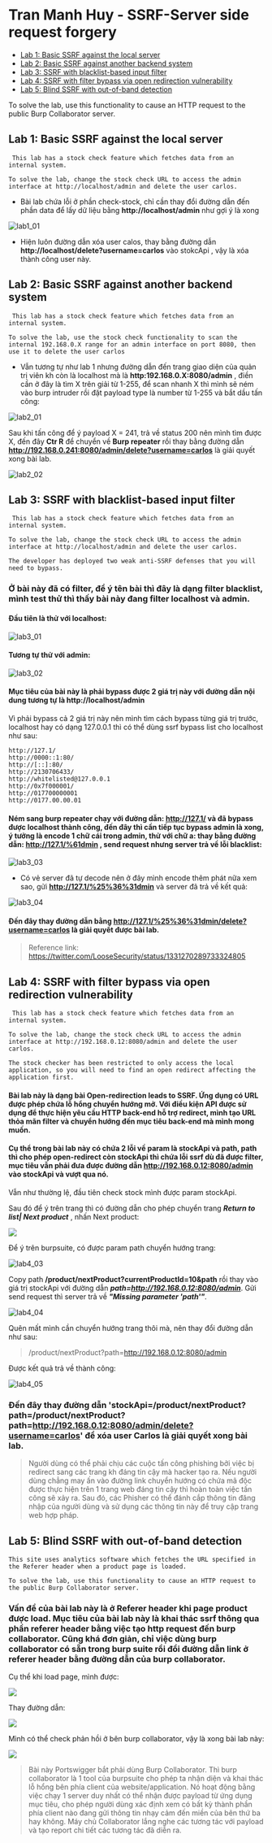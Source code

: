 # Tran Manh Huy - SSRF-Server side request forgery 

* [Lab 1: Basic SSRF against the local server](#lab-1-basic-ssrf-against-the-local-server)
* [Lab 2: Basic SSRF against another backend system](#lab-2-basic-ssrf-against-another-backend-system)
* [Lab 3: SSRF with blacklist-based input filter](#lab-3-ssrf-with-blacklist-based-input-filter)
* [Lab 4: SSRF with filter bypass via open redirection vulnerability](#lab-4-ssrf-with-filter-bypass-via-open-redirection-vulnerability)
* [Lab 5: Blind SSRF with out-of-band detection](#lab-5-blind-ssrf-with-out-of-band-detection)

To solve the lab, use this functionality to cause an HTTP request to the public Burp Collaborator server. 

## Lab 1: Basic SSRF against the local server

```
 This lab has a stock check feature which fetches data from an internal system.

To solve the lab, change the stock check URL to access the admin interface at http://localhost/admin and delete the user carlos. 

```

- Bài lab chứa lỗi ở phần check-stock, chỉ cần thay đổi đường dẫn đến phần data để lấy dữ liệu bằng **http://localhost/admin** như gợi ý là xong

![lab1_01](https://github.com/manhhuy2002/hello-world/blob/main/ssrf/lab1_01.jpg)

- Hiện luôn đường dẫn xóa user calos, thay bằng đường dẫn **http://localhost/delete?username=carlos** vào stokcApi , vậy là xóa thành công user này.

## Lab 2: Basic SSRF against another backend system

```
 This lab has a stock check feature which fetches data from an internal system.

To solve the lab, use the stock check functionality to scan the internal 192.168.0.X range for an admin interface on port 8080, then use it to delete the user carlos

```
- Vẫn tương tự như lab 1 nhưng đường dẫn đến trang giao diện của quản trị viên kh còn là localhost mà là **http:192.168.0.X:8080/admin** , điền cần ở đây là tìm X trên giải từ 1-255, để scan nhanh X thì mình sẽ ném vào burp intruder rồi đặt payload type là number từ 1-255 và bắt dầu tấn công:

![lab2_01](https://github.com/manhhuy2002/hello-world/blob/main/ssrf/lab2_01.jpg)

Sau khi tấn công để ý payload X = 241, trả về status 200 nên mình tìm được X, đến đây **Ctr R** để chuyển về **Burp repeater** rồi thay bằng đường dẫn **http://192.168.0.241:8080/admin/delete?username=carlos** là giải quyết xong bài lab.

![lab2_02](https://github.com/manhhuy2002/hello-world/blob/main/ssrf/lab2_02.jpg)

## Lab 3: SSRF with blacklist-based input filter

```
 This lab has a stock check feature which fetches data from an internal system.

To solve the lab, change the stock check URL to access the admin interface at http://localhost/admin and delete the user carlos.

The developer has deployed two weak anti-SSRF defenses that you will need to bypass. 

```

### Ở bài này đã có filter, để ý tên bài thì đây là dạng filter blacklist, mình test thử thì thấy bài này đang filter localhost và admin.
#### Đầu tiên là thử với localhost:

![lab3_01](https://github.com/manhhuy2002/hello-world/blob/main/ssrf/lab3_01.jpg)

#### Tương tự thử với admin:

![lab3_02](https://github.com/manhhuy2002/hello-world/blob/main/ssrf/lab3_02.jpg)

#### Mục tiêu của bài này là phải bypass được 2 giá trị này với đường dẫn nội dung tương tự là http://localhost/admin
Vì phải bypass cả 2 giá trị này nên mình tìm cách bypass từng giá trị trước, localhost hay có dạng 127.0.0.1 thì có thể dùng ssrf bypass list cho localhost như sau:

```
http://127.1/
http://0000::1:80/
http://[::]:80/
http://2130706433/
http://whitelisted@127.0.0.1
http://0x7f000001/
http://017700000001
http://0177.00.00.01

```

#### Ném sang burp repeater chạy với đường dẫn: **http://127.1/** và đã bypass được localhost thành công, đến đây thì cần tiếp tục bypass admin là xong, ý tưởng là encode 1 chữ cái trong admin, thử với chữ a: thay bằng đường dẫn: **http://127.1/%61dmin** , send request nhưng server trả về lỗi blacklist: 

![lab3_03](https://github.com/manhhuy2002/hello-world/blob/main/ssrf/lab3_03.jpg)

- Có vẻ server đã tự decode nên ở đây mình encode thêm phát nữa xem sao, gửi **http://127.1/%25%36%31dmin** và server đã trả về kết quả:

![lab3_04](https://github.com/manhhuy2002/hello-world/blob/main/ssrf/lab3_04.jpg)


#### Đến đây thay đường dẫn bằng **http://127.1/%25%36%31dmin/delete?username=carlos** là giải quyết được bài lab.



> Reference link: https://twitter.com/LooseSecurity/status/1331270289733324805

## Lab 4: SSRF with filter bypass via open redirection vulnerability

```
 This lab has a stock check feature which fetches data from an internal system.

To solve the lab, change the stock check URL to access the admin interface at http://192.168.0.12:8080/admin and delete the user carlos.

The stock checker has been restricted to only access the local application, so you will need to find an open redirect affecting the application first. 

```
#### Bài lab này là dạng bài Open-redirection leads to SSRF. Ứng dụng có URL được phép chứa lỗ hổng chuyển hướng mở. Với điều kiện API được sử dụng để thực hiện yêu cầu HTTP back-end hỗ trợ redirect, mình tạo URL thỏa mãn filter và chuyển hướng đến mục tiêu back-end mà mình mong muốn.

#### Cụ thể trong bài lab này có chứa 2 lỗi về param là stockApi và path, path thì cho phép open-redirect còn stockApi thì chứa lỗi ssrf dù đã được filter, mục tiêu vẫn phải đưa được đường dẫn **http://192.168.0.12:8080/admin** vào stockApi và vượt qua nó.

Vẫn như thường lệ, đầu tiên check stock mình được param stockApi.

Sau đó để ý trên trang thì có đường dẫn cho phép chuyển trang ***Return to list| Next product*** , nhấn Next product:

![](https://github.com/manhhuy2002/hello-world/blob/main/ssrf/lab4_02.jpg)

Để ý trên burpsuite, có được param path chuyển hướng trang:

![lab4_03](https://github.com/manhhuy2002/hello-world/blob/main/ssrf/lab4_03.jpg)

Copy path **/product/nextProduct?currentProductId=10&path** rồi thay vào giá trị stockApi với đường dẫn ***path=http://192.168.0.12:8080/admin***. Gửi send request thì server trả về ***"Missing parameter 'path'"***. 

![lab4_04](https://github.com/manhhuy2002/hello-world/blob/main/ssrf/lab4_04.jpg)

Quên mất mình cần chuyển hướng trang thôi mà, nên thay đổi đường dẫn như sau: 

> /product/nextProduct?path=http://192.168.0.12:8080/admin

Được kết quả trả về thành công: 

![lab4_05](https://github.com/manhhuy2002/hello-world/blob/main/ssrf/lab4_05.jpg)

### Đến đây thay đường dẫn '**stockApi=/product/nextProduct?path=/product/nextProduct?path=http://192.168.0.12:8080/admin/delete?username=carlos**' để xóa user Carlos là giải quyết xong bài lab.

> Người dùng có thể phải chịu các cuộc tấn công phishing bởi việc bị redirect sang các trang kh đáng tin cậy mà hacker tạo ra. Nếu người dùng chẳng may ấn vào đường link chuyển hướng có chứa mã độc được thực hiện trên 1 trang web đáng tin cậy thì hoàn toàn việc tấn công sẽ xảy ra. Sau đó, các Phisher có thể đánh cắp thông tin đăng nhập của người dùng và sử dụng các thông tin này để truy cập trang web hợp pháp.

## Lab 5: Blind SSRF with out-of-band detection

```
This site uses analytics software which fetches the URL specified in the Referer header when a product page is loaded.

To solve the lab, use this functionality to cause an HTTP request to the public Burp Collaborator server. 

```

### Vấn đề của bài lab này là ở Referer header khi page product được load. Mục tiêu của bài lab này là khai thác ssrf thông qua phần **referer header** bằng việc tạo http request đến burp collaborator. Cũng khá đơn giản, chỉ việc dùng burp collaborator có sẵn trong burp suite rồi đổi đường dẫn link ở **referer header** bằng đường dẫn của burp collaborator. 
Cụ thể khi load page, mình được: 

![](https://github.com/manhhuy2002/hello-world/blob/main/ssrf/lab5_01.jpg)

Thay đường dẫn: 

![](https://github.com/manhhuy2002/hello-world/blob/main/ssrf/lab5_02.jpg)

Mình có thể check phản hồi ở bên burp collaborator, vậy là xong bài lab này: 

![](https://github.com/manhhuy2002/hello-world/blob/main/ssrf/lab5_03.jpg)


> Bài này Portswigger bắt phải dùng Burp Collaborator. Thì burp collaborator là 1 tool của burpsuite cho phép ta nhận diện và khai thác lỗ hổng bên phía client của website/application. Nó hoạt động bằng việc chạy 1 server duy nhất có thể nhận được payload từ ứng dụng mục tiêu, cho phép người dùng xác định xem có bất kỳ thành phần phía client nào đang gửi thông tin nhạy cảm đến miền của bên thứ ba hay không. Máy chủ Collaborator lắng nghe các tương tác với payload và tạo report chi tiết các tương tác đã diễn ra.










